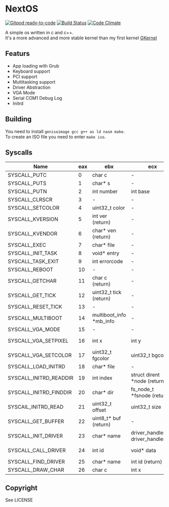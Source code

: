 # NextOS

[![Gitpod ready-to-code](https://img.shields.io/badge/Gitpod-ready--to--code-blue?logo=gitpod)](https://gitpod.io/#https://github.com/Glowman554/NextOS)
[![Build Status](https://travis-ci.org/dwyl/esta.svg?branch=master)](https://travis-ci.org/dwyl/esta)
[![Code Climate](https://codeclimate.com/github/dwyl/esta/badges/gpa.svg)](https://codeclimate.com/github/dwyl/esta)

A simple os written in c and c++.  
It's a more advanced and more stable kernel than my first kernel [GKernel](https://github.com/Glowman554/gkernel)  

## Featurs

- App loading with Grub
- Keyboard support
- PCI support 
- Multitasking support
- Driver Abstraction
- VGA Mode
- Serial COM1 Debug Log
- Initrd

## Building
You need to install `genisoimage gcc g++ as ld nasm make`.  
To create an ISO file you need to enter `make iso`.  

## Syscalls

| Name | eax | ebx | ecx | edx |
| - | - | - | - | - |
| SYSCALL_PUTC | 0 | char c | - | - |
| SYSCALL_PUTS | 1 | char* s | - | - |
| SYSCALL_PUTN | 2 | int number | int base | -
| SYSCALL_CLRSCR | 3| - | - | - | 
| SYSCALL_SETCOLOR | 4 | uint32_t color | - | - |
| SYSCALL_KVERSION | 5 | int ver (return) | - | -
| SYSCALL_KVENDOR | 6 | char* ven (return) | - | - |
| SYSCALL_EXEC | 7 | char* file | - | -
| SYSCALL_INIT_TASK | 8 | void* entry | - | - |
| SYSCALL_TASK_EXIT | 9 | int errorcode | - | - |
| SYSCALL_REBOOT | 10 | - | - | - |
| SYSCALL_GETCHAR | 11 | char c (return) | - | - |
| SYSCALL_GET_TICK | 12 | uint32_t tick (return) | - | - |
| SYSCALL_RESET_TICK | 13 | - | - | - |
| SYSCALL_MULTIBOOT | 14 | multiboot_info *mb_info | - | - |
| SYSCALL_VGA_MODE | 15 | - | - | - |
| SYSCALL_VGA_SETPIXEL | 16 | int x | int y | uint32_t color |
| SYSCALL_VGA_SETCOLOR | 17 | uint32_t fgcolor | uint32_t bgcolor | - |
| SYSCALL_LOAD_INITRD | 18 | char* file | - | - |
| SYSCALL_INITRD_READDIR | 19 | int index | struct dirent *node (return) | - |
| SYSCALL_INITRD_FINDDIR | 20 | char* dir | fs_node_t *fsnode (return) | - |
| SYSCAlL_INITRD_READ | 21 | uint32_t offset | uint32_t size | fs_node_t *fsnode |
| SYSCALL_GET_BUFFER | 22 | uint8_t* buf (return) | - | - |
| SYSCALL_INIT_DRIVER | 23 | char* name | driver_handler_ptr driver_handler | int id (return) |
| SYSCALL_CALL_DRIVER | 24 | int id | void* data | int data (return) |
| SYSCALL_FIND_DRIVER | 25 | char* name | int id (return) | - |
| SYSCALL_DRAW_CHAR | 26 | char c | int x | int y |

## Copyright

See LICENSE
